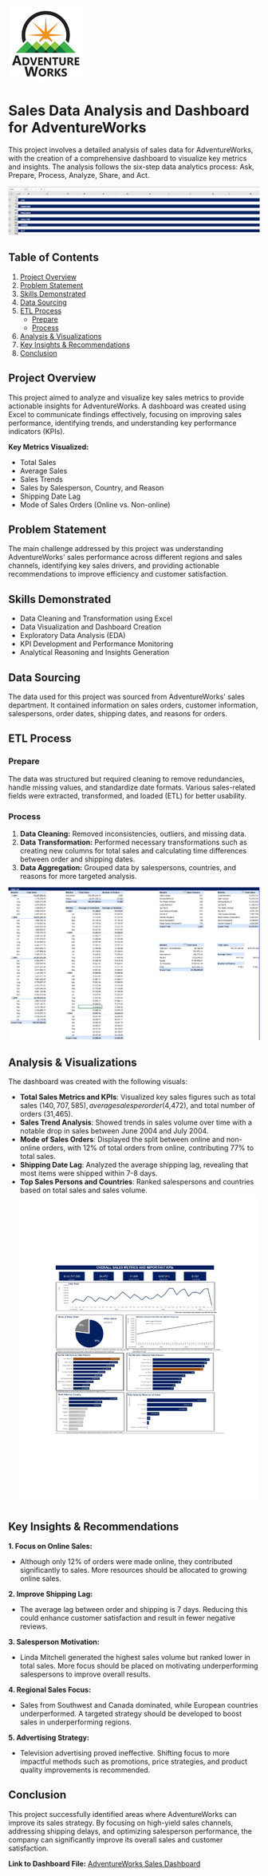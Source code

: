 ![](logo.png)
# Sales Data Analysis and Dashboard for AdventureWorks

This project involves a detailed analysis of sales data for AdventureWorks, with the creation of a comprehensive dashboard to visualize key metrics and insights. The analysis follows the six-step data analytics process: Ask, Prepare, Process, Analyze, Share, and Act.

![](six_steps.png)

## Table of Contents
1. [Project Overview](#project-overview)
2. [Problem Statement](#problem-statement)
3. [Skills Demonstrated](#skills-demonstrated)
4. [Data Sourcing](#data-sourcing)
5. [ETL Process](#etl-process)
    - [Prepare](#prepare)
    - [Process](#process)
6. [Analysis & Visualizations](#analysis--visualizations)
7. [Key Insights & Recommendations](#key-insights--recommendations)
8. [Conclusion](#conclusion)

## Project Overview

This project aimed to analyze and visualize key sales metrics to provide actionable insights for AdventureWorks. A dashboard was created using Excel to communicate findings effectively, focusing on improving sales performance, identifying trends, and understanding key performance indicators (KPIs).

**Key Metrics Visualized:**
- Total Sales
- Average Sales
- Sales Trends
- Sales by Salesperson, Country, and Reason
- Shipping Date Lag
- Mode of Sales Orders (Online vs. Non-online)

## Problem Statement

The main challenge addressed by this project was understanding AdventureWorks' sales performance across different regions and sales channels, identifying key sales drivers, and providing actionable recommendations to improve efficiency and customer satisfaction.

## Skills Demonstrated

- Data Cleaning and Transformation using Excel
- Data Visualization and Dashboard Creation
- Exploratory Data Analysis (EDA)
- KPI Development and Performance Monitoring
- Analytical Reasoning and Insights Generation

## Data Sourcing

The data used for this project was sourced from AdventureWorks' sales department. It contained information on sales orders, customer information, salespersons, order dates, shipping dates, and reasons for orders.

## ETL Process

### Prepare
The data was structured but required cleaning to remove redundancies, handle missing values, and standardize date formats. Various sales-related fields were extracted, transformed, and loaded (ETL) for better usability.

### Process
1. **Data Cleaning:** Removed inconsistencies, outliers, and missing data.
2. **Data Transformation:** Performed necessary transformations such as creating new columns for total sales and calculating time differences between order and shipping dates.
3. **Data Aggregation:** Grouped data by salespersons, countries, and reasons for more targeted analysis.

![](Analyze.PNG)

## Analysis & Visualizations

The dashboard was created with the following visuals:

- **Total Sales Metrics and KPIs**: Visualized key sales figures such as total sales ($140,707,585), average sales per order ($4,472), and total number of orders (31,465).
- **Sales Trend Analysis**: Showed trends in sales volume over time with a notable drop in sales between June 2004 and July 2004.
- **Mode of Sales Orders**: Displayed the split between online and non-online orders, with 12% of total orders from online, contributing 77% to total sales.
- **Shipping Date Lag**: Analyzed the average shipping lag, revealing that most items were shipped within 7-8 days.
- **Top Sales Persons and Countries**: Ranked salespersons and countries based on total sales and sales volume.
![](Excel_Sales_Dashboard.jpg)
## Key Insights & Recommendations

**1. Focus on Online Sales:**
   - Although only 12% of orders were made online, they contributed significantly to sales. More resources should be allocated to growing online sales.

**2. Improve Shipping Lag:**
   - The average lag between order and shipping is 7 days. Reducing this could enhance customer satisfaction and result in fewer negative reviews.

**3. Salesperson Motivation:**
   - Linda Mitchell generated the highest sales volume but ranked lower in total sales. More focus should be placed on motivating underperforming salespersons to improve overall results.

**4. Regional Sales Focus:**
   - Sales from Southwest and Canada dominated, while European countries underperformed. A targeted strategy should be developed to boost sales in underperforming regions.

**5. Advertising Strategy:**
   - Television advertising proved ineffective. Shifting focus to more impactful methods such as promotions, price strategies, and product quality improvements is recommended.

## Conclusion

This project successfully identified areas where AdventureWorks can improve its sales strategy. By focusing on high-yield sales channels, addressing shipping delays, and optimizing salesperson performance, the company can significantly improve its overall sales and customer satisfaction.

**Link to Dashboard File:** [AdventureWorks Sales Dashboard](https://docs.google.com/spreadsheets/d/1-k_coqd1VOHj01r_ynAOudGOf-N_uMHK/edit?usp=sharing&ouid=102304971217650512121&rtpof=true&sd=true)
